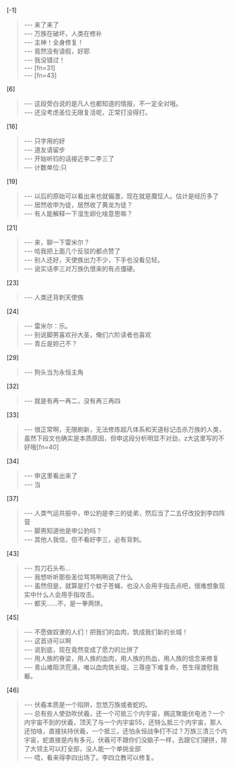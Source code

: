 
[-1] 
>--- 来了来了<br>
>--- 万族在破坏，人类在修补<br>
>--- 主神！全身修复！<br>
>--- 竟然没有请假，好耶<br>
>--- 我没错过！<br>
>--- [fn=31]<br>
>--- [fn=43]<br>

[6] 
>--- 这段旁白说的是凡人也都知道的情报，不一定全对哦。<br>
>--- 还没考虑圣位无限复活呢，正常打没得打。<br>

[16] 
>--- 只字用的好<br>
>--- 道友请留步<br>
>--- 开始听钧的话接近李二李三了<br>
>--- 计数单位:只<br>

[19] 
>--- 以后的原始可以看出来也就偏激，现在就是魔怔人。估计是经历多了<br>
>--- 居然收申为徒，居然收了黄龙为徒？<br>
>--- 有人能解释一下湿生卵化啥意思嘛？<br>

[21] 
>--- 来，聊一下雷米尔？<br>
>--- 哈我把上面几个反驳的都点赞了<br>
>--- 别人还好，天使族出力不少，下手也没看见轻。<br>
>--- 说实话李三对万族仇恨来的有点僵硬。<br>

[23] 
>--- 人类还背刺天使族<br>

[24] 
>--- 雷米尔：乐。<br>
>--- 别说脚男喜欢孙大圣，俺们六阶读者也喜欢<br>
>--- 青丘是妲己不？<br>

[29] 
>--- 狗头当为永恒主角<br>

[32] 
>--- 就是有再一再二，没有再三再四<br>

[33] 
>--- 很正常啊，无限刷新，无法修炼超凡体系和天道标记击杀万族的人类，虽然下段文也确实是本质原因，但申这段分析明显不对劲，z大这里写的不好哦[fn=40]<br>

[34] 
>--- 申这里看出来了<br>
>--- 当<br>

[37] 
>--- 人类气运共振中，申公豹是李三的徒弟，然后当了二五仔改投到李四阵营<br>
>--- 脚男知道他是申公豹吗？<br>
>--- 其他人我信，但不看好李三，必有背刺。<br>

[43] 
>--- 剪刀石头布…<br>
>--- 我想听听那些圣位骂骂咧咧说了什么<br>
>--- 虽然但是，就算是打个蚊子苍蝇，也没人会用手指去点吧，很难想象现实中什么人会用手指攻击。<br>
>--- 都天……不，是一拳两饼。<br>

[45] 
>--- 不愿做奴隶的人们！把我们的血肉，筑成我们新的长城！<br>
>--- 这首诗可以啊<br>
>--- 说到底，现在竟然变成了愿力的比拼了<br>
>--- 用人族的脊梁，用人族的血肉，用人族的热血，用人族的信念来修复<br>
>--- 青山难阻洪荒涌，唯以血肉筑长堤。三尊座下难复命，苍生得渡慰我躯。<br>

[46] 
>--- 伏羲本质是一个陷阱，忽悠万族或者蛇的。<br>
>--- 总有些人使劲吹伏羲，还一个可抵三个内宇宙，搁这聚能伏电池？一个内宇宙不到的伏羲，顶天了与一个内宇宙55，还特么抵三个内宇宙，那人还怕啥，直接扶持伏羲，一个抵三，还怕永恒战争打不过？万族三清三个内宇宙，蛇直接是内有多元，伏羲可不跟你们没脑子一样，去跟它们硬拼，除了大领主可以打全部，没人能一个单挑全部<br>
>--- 唔，看来得李四出场了。李四立教可以修复。<br>
